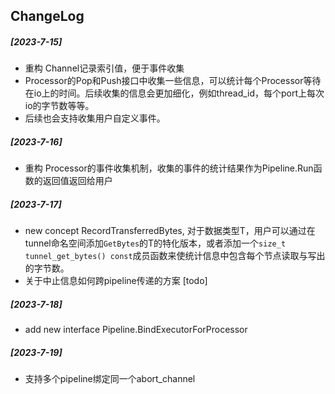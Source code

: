 ## ChangeLog

##### [2023-7-15]
* 重构 Channel记录索引值，便于事件收集
* Processor的Pop和Push接口中收集一些信息，可以统计每个Processor等待在io上的时间。后续收集的信息会更加细化，例如thread_id，每个port上每次io的字节数等等。
* 后续也会支持收集用户自定义事件。

##### [2023-7-16]
* 重构 Processor的事件收集机制，收集的事件的统计结果作为Pipeline.Run函数的返回值返回给用户

##### [2023-7-17]
* new concept RecordTransferredBytes, 对于数据类型T，用户可以通过在tunnel命名空间添加`GetBytes`的T的特化版本，或者添加一个`size_t tunnel_get_bytes() const`成员函数来使统计信息中包含每个节点读取与写出的字节数。
* 关于中止信息如何跨pipeline传递的方案 [todo]

##### [2023-7-18]
* add new interface Pipeline.BindExecutorForProcessor

##### [2023-7-19]
* 支持多个pipeline绑定同一个abort_channel